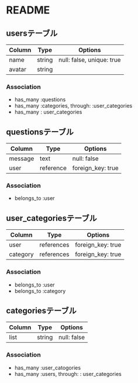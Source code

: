 # README

## usersテーブル

|Column|Type|Options|
|------|----|-------|
|name|string|null: false, unique: true|
|avatar|string|

### Association
- has_many :questions
- has_many :categories, through: :user_categories
- has_many : user_categories


## questionsテーブル

|Column|Type|Options|
|------|----|-------|
|message|text|null: false|
|user|reference|foreign_key: true

### Association
- belongs_to :user


## user_categoriesテーブル

|Column|Type|Options|
|------|----|-------|
|user|references|foreign_key: true
|category|references|foreign_key: true

### Association
- belongs_to :user
- belongs_to :category


## categoriesテーブル

|Column|Type|Options|
|------|----|-------|
|list|string|null: false

### Association
- has_many :user_catogories
- has_many :users, through: : user_categories
